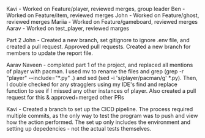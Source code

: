 Kavi - Worked on Feature/player, reviewed merges, group leader
Ben - Worked on Feature/item, reviewed merges
John - Worked on Feature/ghost, reviewed merges
Mariia - Worked on Feature/gameboard, reviewed merges
Aarav - Worked on test_player, reviewed marges


Part 2
John - Created a new branch, set gitignore to ignore .env file, and created a pull request. Approved pull requests. Created a new branch for members to update the report file.

Aarav Naveen - completed part 1 of the project, and replaced all mentions of player with pacman. I used mv to rename the files and grep (grep -r "player" --include="*.py" .) and sed (sed -i 's/player/pacman/g' *.py). Then, I double checked for any stragglers using my IDE's find and replace function to see if I missed any other instances of player. Also created a pull request for this & approved+merged other PRs

Kavi - Created a branch to set up the CICD pipeline. The process required multiple commits, as the only way to test the program was to push and view how the action performed. The set up only includes the environment and setting up depedencies - not the actual tests themselves.